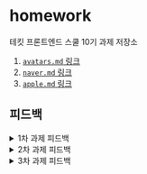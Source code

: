# homework

테킷 프론트엔드 스쿨 10기 과제 저장소

1. [`avatars.md` 링크](https://github.com/EraMorgett4/homework/blob/main/avatars/avatars.md)
2. [`naver.md` 링크](https://github.com/EraMorgett4/homework/blob/main/naver/naver.md)
3. [`apple.md` 링크](https://github.com/EraMorgett4/homework/blob/main/apple/apple.md)

## 피드백

<details>
<summary>1차 과제 피드백</summary> 
<div markdown="0">

- 마크업
  - Avatar1이 적절한 대체텍스트라고 볼 수 없음. 유저명 또는 사용자의 이름을 제공하는 것을 고려해보기 바람.
  - data-status 속성에 지정된 online과 offline이라는 값만으로 상태정보를 알 수 없음.
- 스타일링
  - overflow: visible의 경우 기본값이므로 선언할 이유가 없음.
  - float: left를 지정하면 display가 block으로 렌더링되기때문에 float 속성과 display: block을 함께 선언할 필요는 없음.
  - flex-wrap: wrap-reverse로 설정할 경우 8번 이미지부터 1번 이미지 순서로 배치됨. 5 ~ 8번 / 1 ~ 4번 순으로 배치되어야 함.

</div>
</details>

<details>
<summary>2차 과제 피드백</summary> 
<div markdown="0">

- 마크업
  - 대제목이 없음. 로고를 `<h1>` 요소로 제공하는 것이 적절.
  - `<picture>`, `<source>`, `<img>` 요소를 사용하여 로고를 마크업 하고 네이버 홈으로 연결되도록 하이퍼 링크를 추가할 것.
  - 대체 텍스트는 “네이버” 또는 “Naver”가 적절함
  - 아이디 입력서식의 type 속성 값이 text로 제공되고 있음. email 값을 지정하여야 함.
  - 로그인 버튼과 로그인 상태 유지 영역의 마크업 순서가 변경되는 것이 바람직 함.
  - 로그인 버튼은 로그인 텍스트가 접근 가능한 이름 즉 레이블의 역할임. 따로 <label> 요소를 제공할 필요 없음.
  - `<a>` 링크가 새창으로 열릴 경우 `rel="noopener noreferrer”`를 함께 명시하는 것을 추천함.
  - ON/OFF는 체크박스 임. 자바스크립트로 해당 기능을 구현하였는데 이 경우 상태값을 저장하기 위한 추가작업이 필요하고 동적으로 변경된 값을 스크린 리더가 읽을 수 있도록 aria-live 속성등의 사용이 필요해짐
- 스타일링
  - 변수를 사용한 부분은 Good!
  - 컴포넌트와 레이아웃을 분리하여 작성하는 것을 고민해 보기 바람.
- 과제 구현 과정에 대한 설명
  - 구조를 직접 그려본 점에 대해 칭찬하고 싶어요. 다만 과제를 해결하는 과정만 적지말고 회고처럼 느낀점 또는 앞으로 성장해야 할 방향 등에 대해 더 적었으면 좋았을 것 같아요.
  - 이제 마지막 과제가 남아있으니 해당 과제에서 이런 부분이 기재되어 있기를 기대해볼께요.

</div>
</details>

<details>
<summary>3차 과제 피드백</summary> 
<div markdown="0">

</div>
</details>
